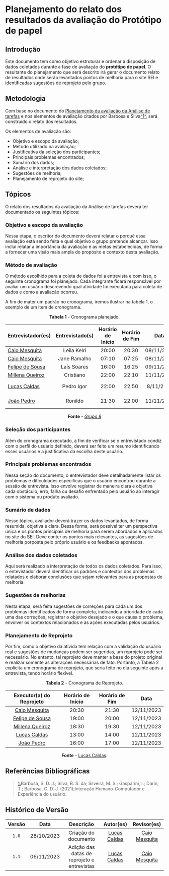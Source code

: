 # Planejamento do relato dos resultados da avaliação do Protótipo de papel

## Introdução

Este documento tem como objetivo estruturar e ordenar a disposição de dados coletados durante a fase de avaliação do **protótipo de papel**. O resultante do planejamento que será descrito irá gerar o documento relato de resultados onde serão levantados pontos de melhoria para o site SEI e identificadas sugestões de reprojeto pelo grupo.

## Metodologia

Com base no documento do [Planejamento da avaliação da Análise de tarefas](https://interacao-humano-computador.github.io/2023.2-SEI-GDF/#/design-avaliacao-desenvolvimento/planejamento/analise-tarefas/planejamento-avaliacao-analise-tarefas) e nos elementos de avaliação citados por Barbosa e Silva<a id="anchor_1" href="#REF1">^1^</a>, será construído o relato dos resultados.

Os elementos de avaliação são:

- Objetivo e escopo da avaliação;
- Método utilizado na avaliação;
- Justificativa da seleção dos participantes;
- Principais problemas encontrados;
- Sumário dos dados;
- Análise e interpretação dos dados coletados;
- Sugestões de melhoria;
- Planejamento de reprojeto do site;

## Tópicos

O relato dos resultados da avaliação da Análise de tarefas deverá ter documentado os seguintes tópicos:

### Objetivo e escopo da avaliação

Nessa etapa, o escritor do documento deverá relatar o porquê essa avaliação está sendo feita e qual objetivo o grupo pretende alcançar. Isso inclui relatar a importância da avaliação e as metas estabelecidas, de forma a fornecer uma visão mais ampla do propósito e contexto desta avaliação.

### Método de avaliação

O método escolhido para a coleta de dados foi a entrevista e com isso, o seguinte cronograma foi planejado. Cada integrante ficará responsável por avaliar um usuário descrevendo qual atividade foi executada para coleta de dados e como a avaliação ocorreu.

A fim de mater um padrão no cronograma, iremos ilustrar na tabela 1, o exemplo de um item de cronograma.


<center>

**Tabela 1** - Cronograma planejado.

| Entrevistador(es)                              | Entrevistado(s) | Horário de Início | Horário de Fim |    Data    |          Local          |
| ---------------------------------------------- | :-------------: | :---------------: | :------------: | :--------: | :---------------------: |
| [Caio Mesquita](https://github.com/Caiomesvie)   |  Leila Kelri  |       20:00       |     20:30      | 08/11/2023 | Presencial  |
| [Caio Mesquita](https://github.com/Caiomesvie)   |  Jane Ramalho  |       07:10       |     07:25      | 08/11/2023 | Presencial  |
| [Felipe de Sousa](https://github.com/fsousac)     | Laís Soares     | 16:00              | 16:25          | 09/11/2023 | Pessoalmente |
| [Millena Queiroz](https://github.com/MillenaQueiroz) | Cristiano |       22:00       |     22:10      | 11/11/2023 |   Pessoalmente    |
| [Lucas Caldas](https://github.com/lucascaldasb)   |  Pedro Igor  |       22:00       |     22:50      | 8/11/2023 |   Plataforma Discord    |
|  [João Pedro](https://github.com/JoosPerro)       | Ronildo  |       21:30       |    22:00      | 11/11/2023 | Plataforma Discord |

**Fonte** - _[Grupo 8](https://interacao-humano-computador.github.io/2023.2-SEI-GDF/#/README)_

</center>

### Seleção dos participantes

Além do cronograma executado, a fim de verificar se o entrevistado condiz com o perfil do usuário definido, deverá ser feito um resumo identificando esses usuários e a justificativa da escolha deste usuário.

### Principais problemas encontrados

Nessa seção do documento, o entrevistador deve detalhadamente listar os problemas e dificuldades específicas que o usuário encontrou durante a sessão de entrevista. Isso envolve registrar de maneira clara e objetiva cada obstáculo, erro, falha ou desafio enfrentado pelo usuário ao interagir com o sistema ou produto avaliado.

### Sumário de dados

Nesse tópico, avaliador deverá trazer os dados levantados, de forma resumida, objetiva e clara. Dessa forma, será possível ter um perspectiva única e os pontos principais de melhoria para serem abordados e aplicados no site do SEI. Deve conter os pontos mais relevantes, as sugestões de melhoria porposta pelo próprio usuário e os feedbacks apontados.

### Análise dos dados coletados

Aqui será realizado a interpretação de todos os dados coletados. Para isso, o entevistador deverá identificar os padrões e contextos dos problemas relatados e elaborar conclusões que sejam relevantes para as propostas de melhoria.

### Sugestões de melhorias

Nesta etapa, será feita sugestões de correções para cada um dos problemas identificados de forma completa, indicando a prioridade de cada uma das correções, registrar o objetivo desejado e o que causa o problema, envolver os contextos relacionados e as ações executadas pelos usuários.

### Planejamento de Reprojeto

Por fim, como o objetivo da ativida tem relação com a validação do usuário real e sugestões de mudanças podem ser sugeridas, um reprojeto pode ser necessário. No entanto, tal reprojeto deve manter a base do projeto original e realizar somente as alterações necessárias de fato. Portanto, a Tabela 2 explicita um cronograma de reprojeto, que seria feito no dia seguinte após a entrevista, tendo horário flexível.

<center>
  
**Tabela 2** - Cronograma de Reprojeto.

| Executor(a) do Reprojeto  | Horário de Início | Horário de Fim |    Data    |
| :----------------:  | :---------------: | :------------: | :--------: |
|  [Caio Mesquita](https://github.com/Caiomesvie)  |         20:30     |     21:30       | 12/11/2023 |
|  [Felipe de Sousa](https://github.com/fsousac)  |          19:00      |     20:00     | 12/11/2023 |
|  [Millena Queiroz](https://github.com/MillenaQueiroz)  |       18:30      |     19:30      | 12/11/2023 |
|  [Lucas Caldas](https://github.com/lucascaldasb) |          13:00       |     14:00     | 12/11/2023 |
|  [João Pedro](https://github.com/JoosPerro) |          16:00      |    17:00     | 12/11/2023 |

**Fonte** - [Lucas Caldas](https://github.com/lucascaldasb).
</center>

## Referências Bibliográficas

> <a id="REF1" href="#anchor_1">1.</a>Barbosa, S. D. J.; Silva, B. S. da; Silveira, M. S.; Gasparini, I.; Darin, T.; Barbosa, G. D. J. (2021);Interação Humano-Computador e Experiência do usuário.


## Histórico de Versão

| Versão |    Data    |                        Descrição                        |    Autor(es)     |  Revisor(es)  |
| :----: | :--------: | :-----------------------------------------------------: | :--------------: | :-----------: |
| `1.0`  | 28/10/2023 | Criação do documento | [Lucas Caldas](https://github.com/lucascaldasb) | [Caio Mesquita](https://github.com/Caiomesvie) |
| `1.1`  | 06/11/2023 | Adição das datas de reprojeto e entrevistas | [Lucas Caldas](https://github.com/lucascaldasb) | [Caio Mesquita](https://github.com/Caiomesvie) |
